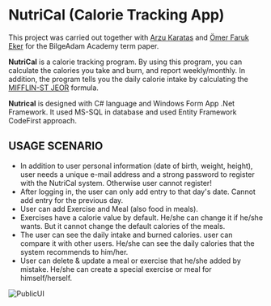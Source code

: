 # NutriCal (Calorie Tracking App)


This project was carried out together with [Arzu Karatas](https://github.com/karatasarzu) and [Ömer Faruk Eker](https://github.com/omerfe) for the BilgeAdam Academy term paper.

**NutriCal** is a calorie tracking program. By using this program, you can calculate the calories you take and burn, and report weekly/monthly. In addition, the program tells you the daily calorie intake by calculating the [MIFFLIN-ST JEOR](https://academic.oup.com/ajcn/article-abstract/51/2/241/4695104?redirectedFrom=fulltext) formula.

**Nutrical** is designed with C# language and Windows Form App .Net Framework. It used MS-SQL in database and used Entity Framework CodeFirst approach.

## USAGE SCENARIO

- In addition to user personal information (date of birth, weight, height), user needs a unique e-mail address and a strong password to register with the NutriCal system. Otherwise user cannot register!
- After logging in, the user can only add entry to that day's date. Cannot add entry for the previous day.
- User can add Exercise and Meal (also food in meals). 
- Exercises have a calorie value by default. He/she can change it if he/she wants. But it cannot change the default calories of the meals.
- The user can see the daily intake and burned calories. user can compare it with other users. He/she can see the daily calories that the system recommends to him/her.
- User can delete & update a meal or exercise that he/she added by mistake. He/she can create a special exercise or meal for himself/herself.

![PublicUI](https://github.com/burakyuz1/NutriCal/blob/master/NutriCal/Resources/nutrigif.gif?raw=true)

